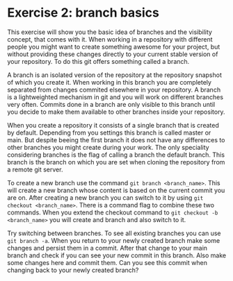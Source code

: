 # Exercise 2: branch basics
This exercise will show you the basic idea of branches and the visibility concept, that comes
with it. When working in a repository with different people you might want to create something
awesome for your project, but without providing these changes directly to your current stable
version of your repository. To do this git offers something called a branch. 

A branch is an isolated version of the repository at the repository snapshot of which you create
it. When working in this branch you are completely separated from changes commited elsewhere in
your repository. A branch is a lightweighted mechanism in git and you will work on different branches
very often. Commits done in a branch are only visible to this branch until you decide to make them
available to other branches inside your repository. 

When you create a repository it consists of a single branch that is created by default. Depending 
from you settings this branch is called master or main. But despite beeing the first branch it 
does not have any differences to other branches you might create during your work. The only 
speciality considering branches is the flag of calling a branch the default branch. This
branch is the branch on which you are set when cloning the repository from a remote git server.

To create a new branch use the command `git branch <branch_name>`. This will create a new branch
whose content is based on the current commit you are on. After creating a new branch you can switch
to it by using `git checkout <branch_name>`. There is a command flag to combine these two commands.
When you extend the checkout command to `git checkout -b <branch_name>` you will create and branch
and also switch to it.

Try switching between branches. To see all existing branches you can use `git branch -a`. When you
return to your newly created branch make some changes and persist them in a commit. After that change
to your main branch and check if you can see your new commit in this branch. Also make some changes
here and commit them. Can you see this commit when changing back to your newly created branch?
